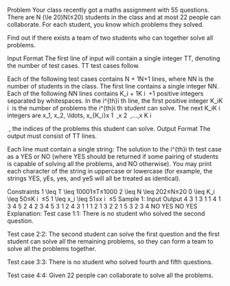 Problem
Your class recently got a maths assignment with 55 questions. There are N (\le 20)N(≤20) students in the class and at most 22 people can collaborate. For each student, you know which problems they solved.

Find out if there exists a team of two students who can together solve all problems.

Input Format
The first line of input will contain a single integer TT, denoting the number of test cases. TT test cases follow.

Each of the following test cases contains N + 1N+1 lines, where NN is the number of students in the class.
The first line contains a single integer NN.
Each of the following NN lines contains K_i + 1K 
i
​
 +1 positive integers separated by whitespaces.
In the i^{th}i 
th
  line, the first positive integer K_iK 
i
​
  is the number of problems the i^{th}i 
th
  student can solve. The next K_iK 
i
​
  integers are x_1, x_2, \ldots, x_{K_i}x 
1
​
 ,x 
2
​
 ,…,x 
K 
i
​
 
​
 , the indices of the problems this student can solve.
Output Format
The output must consist of TT lines.

Each line must contain a single string: The solution to the i^{th}i 
th
  test case as a YES or NO (where YES should be returned if some pairing of students is capable of solving all the problems, and NO otherwise).
You may print each character of the string in uppercase or lowercase (for example, the strings YES, yEs, yes, and yeS will all be treated as identical).

Constraints
1 \leq T \leq 10001≤T≤1000
2 \leq N \leq 202≤N≤20
0 \leq K_i \leq 50≤K 
i
​
 ≤5
1 \leq x_i \leq 51≤x 
i
​
 ≤5
Sample 1:
Input
Output
4
3
1 3
1 1
4 1 3 4 5
2
4 2 3 4 5
3 1 2 4
3
1 1
1 2
1 3
2
2 1 5
3 2 3 4
NO
YES
NO
YES
Explanation:
Test case 1:1: There is no student who solved the second question.

Test case 2:2: The second student can solve the first question and the first student can solve all the remaining problems, so they can form a team to solve all the problems together.

Test case 3:3: There is no student who solved fourth and fifth questions.

Test case 4:4: Given 22 people can collaborate to solve all the problems.

